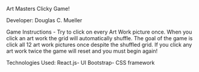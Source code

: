 Art Masters Clicky Game!

Developer: Douglas C. Mueller

Game Instructions - Try to click on every Art Work picture once. When you click an art work the grid will automatically shuffle. The goal of the game is click all 12 art work pictures once despite the shuffled grid. If you click any art work twice the game will reset and you must begin again!

Technologies Used:
React.js- UI
Bootstrap- CSS framework